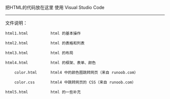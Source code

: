 把HTML的代码放在这里
使用 Visual Studio Code 

***************************
文件说明：

    html1.html          html 的基本操作
    
    html2.html          html 的表格和列表
    
    html3.html          html 的布局
    
    html4.html          html 的框架、表单、颜色
    
        color.html      html4 中的颜色图跳转网页（来自 runoob.com）
        
        color.css       html4 中跳转网页的 CSS（来自 runoob.com）
        
    html5.html          html 的一些补充
    
